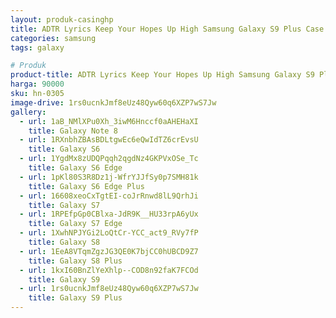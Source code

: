 ```yaml
---
layout: produk-casinghp
title: ADTR Lyrics Keep Your Hopes Up High Samsung Galaxy S9 Plus Case
categories: samsung
tags: galaxy

# Produk
product-title: ADTR Lyrics Keep Your Hopes Up High Samsung Galaxy S9 Plus Case
harga: 90000
sku: hn-0305
image-drive: 1rs0ucnkJmf8eUz48Qyw60q6XZP7wS7Jw
gallery:
  - url: 1aB_NMlXPu0Xh_3iwM6Hnccf0aAHEHaXI
    title: Galaxy Note 8
  - url: 1RXnbhZBAsBDLtgwEc6eQwIdTZ6crEvsU
    title: Galaxy S6
  - url: 1YgdMx8zUDQPqqh2qgdNz4GKPVxOSe_Tc
    title: Galaxy S6 Edge
  - url: 1pKl80S3R8Dz1j-WfrYJJfSy0p7SMH81k
    title: Galaxy S6 Edge Plus
  - url: 16608xeoCxTgtEI-coJrRnwd8lL9QrhJi
    title: Galaxy S7
  - url: 1RPEfpGp0CBlxa-JdR9K__HU33rpA6yUx
    title: Galaxy S7 Edge
  - url: 1XwhNPJYGi2LoQtCr-YCC_act9_RVy7fP
    title: Galaxy S8
  - url: 1EeA8VTqmZgzJG3QE0K7bjCC0hUBCD9Z7
    title: Galaxy S8 Plus
  - url: 1kxI60BnZlYeXhlp--COD8n92faK7FCOd
    title: Galaxy S9
  - url: 1rs0ucnkJmf8eUz48Qyw60q6XZP7wS7Jw
    title: Galaxy S9 Plus
---
```

